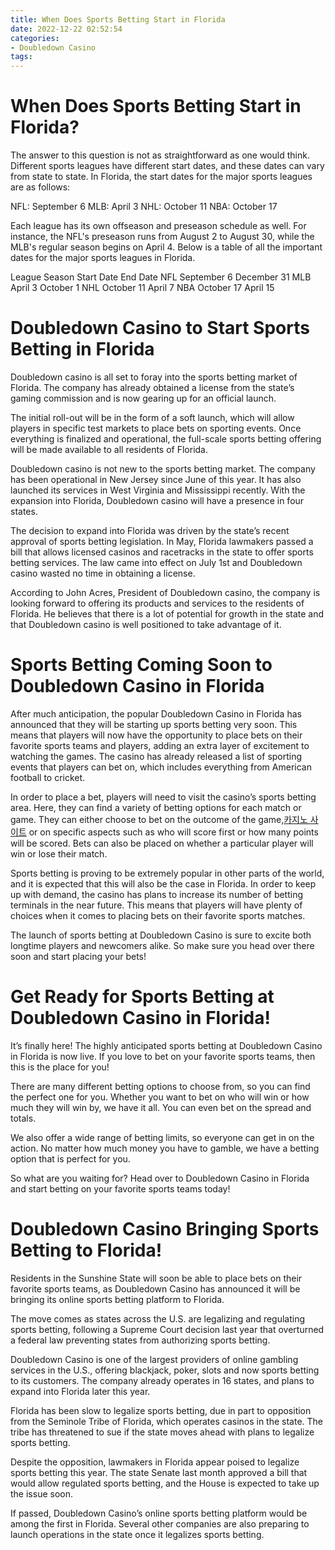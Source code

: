 ```yaml
---
title: When Does Sports Betting Start in Florida
date: 2022-12-22 02:52:54
categories:
- Doubledown Casino
tags:
---
```



#  When Does Sports Betting Start in Florida?

The answer to this question is not as straightforward as one would think. Different sports leagues have different start dates, and these dates can vary from state to state. In Florida, the start dates for the major sports leagues are as follows:

NFL: September 6
MLB: April 3
NHL: October 11
NBA: October 17

Each league has its own offseason and preseason schedule as well. For instance, the NFL's preseason runs from August 2 to August 30, while the MLB's regular season begins on April 4. Below is a table of all the important dates for the major sports leagues in Florida.

League Season Start Date End Date NFL September 6 December 31 MLB April 3 October 1 NHL October 11 April 7 NBA October 17 April 15

#  Doubledown Casino to Start Sports Betting in Florida

Doubledown casino is all set to foray into the sports betting market of Florida. The company has already obtained a license from the state’s gaming commission and is now gearing up for an official launch.

The initial roll-out will be in the form of a soft launch, which will allow players in specific test markets to place bets on sporting events. Once everything is finalized and operational, the full-scale sports betting offering will be made available to all residents of Florida.

Doubledown casino is not new to the sports betting market. The company has been operational in New Jersey since June of this year. It has also launched its services in West Virginia and Mississippi recently. With the expansion into Florida, Doubledown casino will have a presence in four states.

The decision to expand into Florida was driven by the state’s recent approval of sports betting legislation. In May, Florida lawmakers passed a bill that allows licensed casinos and racetracks in the state to offer sports betting services. The law came into effect on July 1st and Doubledown casino wasted no time in obtaining a license.

According to John Acres, President of Doubledown casino, the company is looking forward to offering its products and services to the residents of Florida. He believes that there is a lot of potential for growth in the state and that Doubledown casino is well positioned to take advantage of it.

#  Sports Betting Coming Soon to Doubledown Casino in Florida

After much anticipation, the popular Doubledown Casino in Florida has announced that they will be starting up sports betting very soon. This means that players will now have the opportunity to place bets on their favorite sports teams and players, adding an extra layer of excitement to watching the games. The casino has already released a list of sporting events that players can bet on, which includes everything from American football to cricket.

In order to place a bet, players will need to visit the casino’s sports betting area. Here, they can find a variety of betting options for each match or game. They can either choose to bet on the outcome of the game,[카지노 사이트](https://choegocasino.com/) or on specific aspects such as who will score first or how many points will be scored. Bets can also be placed on whether a particular player will win or lose their match.

Sports betting is proving to be extremely popular in other parts of the world, and it is expected that this will also be the case in Florida. In order to keep up with demand, the casino has plans to increase its number of betting terminals in the near future. This means that players will have plenty of choices when it comes to placing bets on their favorite sports matches.

The launch of sports betting at Doubledown Casino is sure to excite both longtime players and newcomers alike. So make sure you head over there soon and start placing your bets!

#  Get Ready for Sports Betting at Doubledown Casino in Florida!

It’s finally here! The highly anticipated sports betting at Doubledown Casino in Florida is now live. If you love to bet on your favorite sports teams, then this is the place for you!

There are many different betting options to choose from, so you can find the perfect one for you. Whether you want to bet on who will win or how much they will win by, we have it all. You can even bet on the spread and totals.

We also offer a wide range of betting limits, so everyone can get in on the action. No matter how much money you have to gamble, we have a betting option that is perfect for you.

So what are you waiting for? Head over to Doubledown Casino in Florida and start betting on your favorite sports teams today!

#  Doubledown Casino Bringing Sports Betting to Florida!

Residents in the Sunshine State will soon be able to place bets on their favorite sports teams, as Doubledown Casino has announced it will be bringing its online sports betting platform to Florida.

The move comes as states across the U.S. are legalizing and regulating sports betting, following a Supreme Court decision last year that overturned a federal law preventing states from authorizing sports betting.

Doubledown Casino is one of the largest providers of online gambling services in the U.S., offering blackjack, poker, slots and now sports betting to its customers. The company already operates in 16 states, and plans to expand into Florida later this year.

Florida has been slow to legalize sports betting, due in part to opposition from the Seminole Tribe of Florida, which operates casinos in the state. The tribe has threatened to sue if the state moves ahead with plans to legalize sports betting.

Despite the opposition, lawmakers in Florida appear poised to legalize sports betting this year. The state Senate last month approved a bill that would allow regulated sports betting, and the House is expected to take up the issue soon.

If passed, Doubledown Casino’s online sports betting platform would be among the first in Florida. Several other companies are also preparing to launch operations in the state once it legalizes sports betting.